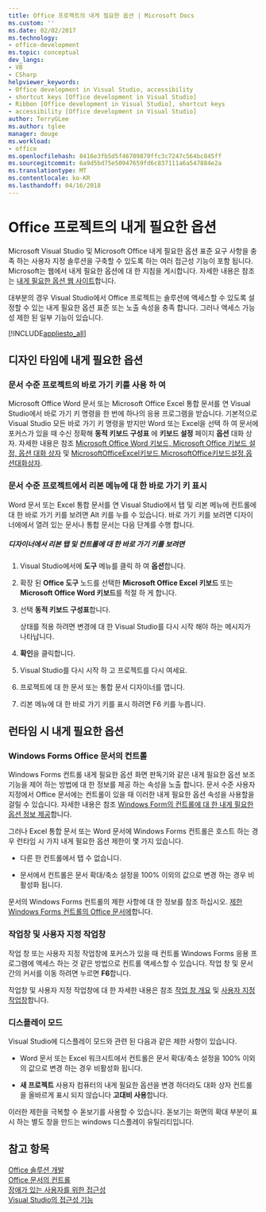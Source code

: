 ```yaml
---
title: Office 프로젝트의 내게 필요한 옵션 | Microsoft Docs
ms.custom: ''
ms.date: 02/02/2017
ms.technology:
- office-development
ms.topic: conceptual
dev_langs:
- VB
- CSharp
helpviewer_keywords:
- Office development in Visual Studio, accessibility
- shortcut keys [Office development in Visual Studio]
- Ribbon [Office development in Visual Studio], shortcut keys
- accessibility [Office development in Visual Studio]
author: TerryGLee
ms.author: tglee
manager: douge
ms.workload:
- office
ms.openlocfilehash: 8416e3fb5d5f46709870ffc3c7247c564bc845ff
ms.sourcegitcommit: 6a9d5bd75e50947659fd6c837111a6a547884e2a
ms.translationtype: MT
ms.contentlocale: ko-KR
ms.lasthandoff: 04/16/2018
---
```

# <a name="accessibility-in-office-projects"></a>Office 프로젝트의 내게 필요한 옵션
  Microsoft Visual Studio 및 Microsoft Office 내게 필요한 옵션 표준 요구 사항을 충족 하는 사용자 지정 솔루션을 구축할 수 있도록 하는 여러 접근성 기능이 포함 됩니다. Microsoft는 웹에서 내게 필요한 옵션에 대 한 지침을 게시합니다. 자세한 내용은 참조는 [내게 필요한 옵션 웹 사이트](http://go.microsoft.com/fwlink/?LinkID=37113)합니다.  

 대부분의 경우 Visual Studio에서 Office 프로젝트는 솔루션에 액세스할 수 있도록 설정할 수 있는 내게 필요한 옵션 표준 또는 노출 속성을 충족 합니다. 그러나 액세스 가능성 제한 된 일부 기능이 있습니다.  

 [!INCLUDE[appliesto_all](../vsto/includes/appliesto-all-md.md)]  

## <a name="accessibility-at-design-time"></a>디자인 타임에 내게 필요한 옵션  

### <a name="using-shortcut-keys-in-document-level-projects"></a>문서 수준 프로젝트의 바로 가기 키를 사용 하 여  
 Microsoft Office Word 문서 또는 Microsoft Office Excel 통합 문서를 연 Visual Studio에서 바로 가기 키 명령을 한 번에 하나의 응용 프로그램을 받습니다. 기본적으로 Visual Studio 모든 바로 가기 키 명령을 받지만 Word 또는 Excel을 선택 하 여 문서에 포커스가 있을 때 수신 정확해 **동적 키보드 구성표** 에 **키보드 설정** 페이지 **옵션** 대화 상자. 자세한 내용은 참조 [Microsoft Office Word 키보드, Microsoft Office 키보드 설정, 옵션 대화 상자](../vsto/microsoft-office-word-keyboard-microsoft-office-keyboard-settings-options-dialog-box.md) 및 [MicrosoftOfficeExcel키보드,MicrosoftOffice키보드설정,옵션대화상자](../vsto/microsoft-office-excel-keyboard-microsoft-office-keyboard-settings-options-dialog-box.md).  

### <a name="displaying-shortcut-keys-for-the-ribbon-in-document-level-projects"></a>문서 수준 프로젝트에서 리본 메뉴에 대 한 바로 가기 키 표시  
 Word 문서 또는 Excel 통합 문서를 연 Visual Studio에서 탭 및 리본 메뉴에 컨트롤에 대 한 바로 가기 키를 보려면 Alt 키를 누를 수 있습니다. 바로 가기 키를 보려면 디자이너에에서 열려 있는 문서나 통합 문서는 다음 단계를 수행 합니다.  

##### <a name="to-view-shortcut-keys-for-ribbon-tabs-and-controls-in-the-designer"></a>디자이너에서 리본 탭 및 컨트롤에 대 한 바로 가기 키를 보려면  

1.  Visual Studio에서에 **도구** 메뉴를 클릭 하 여 **옵션**합니다.  

2.  확장 된 **Office 도구** 노드를 선택한 **Microsoft Office Excel 키보드** 또는 **Microsoft Office Word 키보드**를 적절 하 게 합니다.  

3.  선택 **동적 키보드 구성표**합니다.  

     상태를 적용 하려면 변경에 대 한 Visual Studio를 다시 시작 해야 하는 메시지가 나타납니다.  

4.  **확인**을 클릭합니다.  

5.  Visual Studio를 다시 시작 하 고 프로젝트를 다시 여세요.  

6.  프로젝트에 대 한 문서 또는 통합 문서 디자이너를 엽니다.  

7.  리본 메뉴에 대 한 바로 가기 키를 표시 하려면 F6 키를 누릅니다.  

## <a name="accessibility-at-run-time"></a>런타임 시 내게 필요한 옵션  

### <a name="windows-forms-controls-on-office-documents"></a>Windows Forms Office 문서의 컨트롤  
 Windows Forms 컨트롤 내게 필요한 옵션 화면 판독기와 같은 내게 필요한 옵션 보조 기능을 제어 하는 방법에 대 한 정보를 제공 하는 속성을 노출 합니다. 문서 수준 사용자 지정에서 Office 문서에는 컨트롤이 있을 때 이러한 내게 필요한 옵션 속성을 사용할을 걸릴 수 있습니다. 자세한 내용은 참조 [Windows Form의 컨트롤에 대 한 내게 필요한 옵션 정보 제공](/dotnet/framework/winforms/controls/providing-accessibility-information-for-controls-on-a-windows-form)합니다.  

 그러나 Excel 통합 문서 또는 Word 문서에 Windows Forms 컨트롤은 호스트 하는 경우 런타임 시 가지 내게 필요한 옵션 제한이 몇 가지 있습니다.  

-   다른 한 컨트롤에서 탭 수 없습니다.  

-   문서에서 컨트롤은 문서 확대/축소 설정을 100% 이외의 값으로 변경 하는 경우 비활성화 됩니다.  

 문서의 Windows Forms 컨트롤의 제한 사항에 대 한 정보를 참조 하십시오. [제한 Windows Forms 컨트롤의 Office 문서에](../vsto/limitations-of-windows-forms-controls-on-office-documents.md)합니다.  

### <a name="actions-panes-and-custom-task-panes"></a>작업창 및 사용자 지정 작업창  
 작업 창 또는 사용자 지정 작업창에 포커스가 있을 때 컨트롤 Windows Forms 응용 프로그램에 액세스 하는 것 같은 방법으로 컨트롤 액세스할 수 있습니다. 작업 창 및 문서 간의 커서를 이동 하려면 누르면 **F6**합니다.  

 작업창 및 사용자 지정 작업창에 대 한 자세한 내용은 참조 [작업 창 개요](../vsto/actions-pane-overview.md) 및 [사용자 지정 작업창](../vsto/custom-task-panes.md)합니다.  

### <a name="display-modes"></a>디스플레이 모드  
 Visual Studio에 디스플레이 모드와 관련 된 다음과 같은 제한 사항이 있습니다.  

-   Word 문서 또는 Excel 워크시트에서 컨트롤은 문서 확대/축소 설정을 100% 이외의 값으로 변경 하는 경우 비활성화 됩니다.  

-   **새 프로젝트** 사용자 컴퓨터의 내게 필요한 옵션을 변경 하더라도 대화 상자 컨트롤을 올바르게 표시 되지 않습니다 **고대비 사용**합니다.  

 이러한 제한을 극복할 수 돋보기를 사용할 수 있습니다. 돋보기는 화면의 확대 부분이 표시 하는 별도 창을 만드는 windows 디스플레이 유틸리티입니다.  

## <a name="see-also"></a>참고 항목  
 [Office 솔루션 개발](../vsto/developing-office-solutions.md)   
 [Office 문서의 컨트롤](../vsto/controls-on-office-documents.md)   
 [장애가 있는 사용자를 위한 접근성](/visualstudio/ide/reference/accessibility-for-people-with-disabilities)   
 [Visual Studio의 접근성 기능](/visualstudio/ide/reference/accessibility-features-of-visual-studio)  
